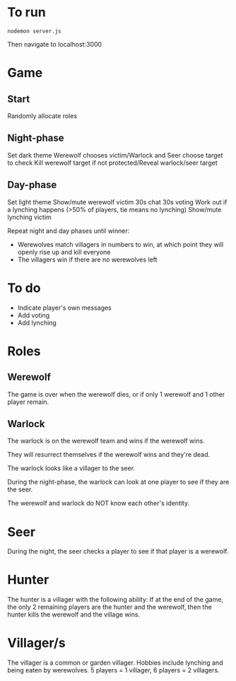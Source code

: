 # To run

`nodemon server.js`

Then navigate to localhost:3000

# Game

## Start

Randomly allocate roles

## Night-phase

Set dark theme
Werewolf chooses victim/Warlock and Seer choose target to check
Kill werewolf target if not protected/Reveal warlock/seer target

## Day-phase

Set light theme
Show/mute werewolf victim
30s chat
30s voting
Work out if a lynching happens (>50% of players, tie means no lynching)
Show/mute lynching victim

Repeat night and day phases until winner:

- Werewolves match villagers in numbers to win, at which point they will openly rise up and kill everyone
- The villagers win if there are no werewolves left

# To do

- Indicate player's own messages
- Add voting
- Add lynching

# Roles

## Werewolf

The game is over when the werewolf dies, or if only 1 werewolf and 1 other player remain.

## Warlock

The warlock is on the werewolf team and wins if the werewolf wins.

They will resurrect themselves if the werewolf wins and they're dead.

The warlock looks like a villager to the seer.

During the night-phase, the warlock can look at one player to see if they are the seer.

The werewolf and warlock do NOT know each other's identity.

# Seer

During the night, the seer checks a player to see if that player is a werewolf.

# Hunter

The hunter is a villager with the following ability:
If at the end of the game, the only 2 remaining players are the hunter and the werewolf, then the hunter kills the werewolf and the village wins.

# Villager/s

The villager is a common or garden villager. Hobbies include lynching and being eaten by werewolves.
5 players = 1 villager, 6 players = 2 villagers.
